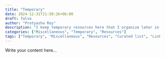 ```yaml
---
title: "Temporary"
date: 2024-12-31T21:50:26+06:00
draft: false
author: "Protyasha Roy"
description: "I keep temporary resources here that I organize later in a specific category."
categories: ["Miscellaneous", "Temporary", "Resources"]
tags: ["Temporary", "Miscellaneous", "Resources", "Curated list", "Links", "References"]
---
```


Write your content here...
